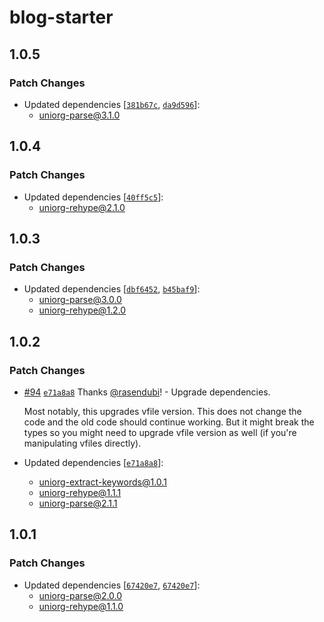 # blog-starter

## 1.0.5

### Patch Changes

- Updated dependencies [[`381b67c`](https://github.com/rasendubi/uniorg/commit/381b67cf0d64c5926754fce04b54aa0b86699b85), [`da9d596`](https://github.com/rasendubi/uniorg/commit/da9d596718fb3656833f5c3a3d2e0abd9667eaa1)]:
  - uniorg-parse@3.1.0

## 1.0.4

### Patch Changes

- Updated dependencies [[`40ff5c5`](https://github.com/rasendubi/uniorg/commit/40ff5c5331c47f408484ba84daa2c18d81ba554d)]:
  - uniorg-rehype@2.1.0

## 1.0.3

### Patch Changes

- Updated dependencies [[`dbf6452`](https://github.com/rasendubi/uniorg/commit/dbf6452921ad03120bb9df87746aef52ac72b5fb), [`b45baf9`](https://github.com/rasendubi/uniorg/commit/b45baf992db4659e2732e888bd3860b9eff25504)]:
  - uniorg-parse@3.0.0
  - uniorg-rehype@1.2.0

## 1.0.2

### Patch Changes

- [#94](https://github.com/rasendubi/uniorg/pull/94) [`e71a8a8`](https://github.com/rasendubi/uniorg/commit/e71a8a85f4921d53fdf112df17bd37b92af1ed5d) Thanks [@rasendubi](https://github.com/rasendubi)! - Upgrade dependencies.

  Most notably, this upgrades vfile version. This does not change the code and the old code should continue working. But it might break the types so you might need to upgrade vfile version as well (if you're manipulating vfiles directly).

- Updated dependencies [[`e71a8a8`](https://github.com/rasendubi/uniorg/commit/e71a8a85f4921d53fdf112df17bd37b92af1ed5d)]:
  - uniorg-extract-keywords@1.0.1
  - uniorg-rehype@1.1.1
  - uniorg-parse@2.1.1

## 1.0.1

### Patch Changes

- Updated dependencies [[`67420e7`](https://github.com/rasendubi/uniorg/commit/67420e7fe05defc99b52aecce75fcc3831d39ff6), [`67420e7`](https://github.com/rasendubi/uniorg/commit/67420e7fe05defc99b52aecce75fcc3831d39ff6)]:
  - uniorg-parse@2.0.0
  - uniorg-rehype@1.1.0
